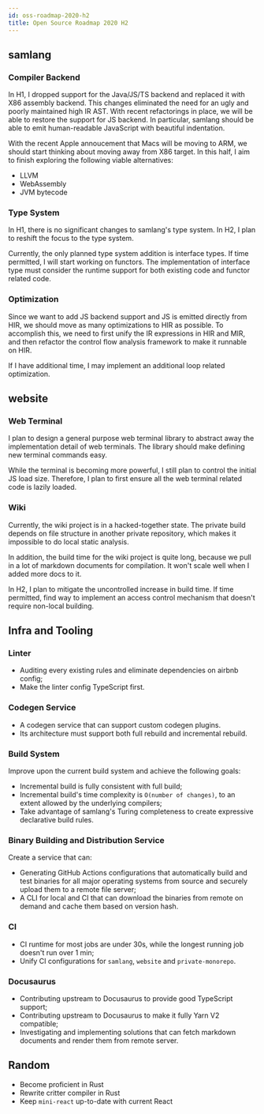 ```yaml
---
id: oss-roadmap-2020-h2
title: Open Source Roadmap 2020 H2
---
```


## samlang

### Compiler Backend

In H1, I dropped support for the Java/JS/TS backend and replaced it with X86 assembly backend.
This changes eliminated the need for an ugly and poorly maintained high IR AST. With recent
refactorings in place, we will be able to restore the support for JS backend. In particular, samlang
should be able to emit human-readable JavaScript with beautiful indentation.

With the recent Apple annoucement that Macs will be moving to ARM, we should start thinking about
moving away from X86 target. In this half, I aim to finish exploring the following viable
alternatives:

- LLVM
- WebAssembly
- JVM bytecode

### Type System

In H1, there is no significant changes to samlang's type system. In H2, I plan to reshift the focus
to the type system.

Currently, the only planned type system addition is interface types. If time permitted, I will start
working on functors. The implementation of interface type must consider the runtime support for both
existing code and functor related code.

### Optimization

Since we want to add JS backend support and JS is emitted directly from HIR, we should move as many
optimizations to HIR as possible. To accomplish this, we need to first unify the IR expressions in
HIR and MIR, and then refactor the control flow analysis framework to make it runnable on HIR.

If I have additional time, I may implement an additional loop related optimization.

## website

### Web Terminal

I plan to design a general purpose web terminal library to abstract away the implementation detail
of web terminals. The library should make defining new terminal commands easy.

While the terminal is becoming more powerful, I still plan to control the initial JS load size.
Therefore, I plan to first ensure all the web terminal related code is lazily loaded.

### Wiki

Currently, the wiki project is in a hacked-together state. The private build depends on file
structure in another private repository, which makes it impossible to do local static analysis.

In addition, the build time for the wiki project is quite long, because we pull in a lot of markdown
documents for compilation. It won't scale well when I added more docs to it.

In H2, I plan to mitigate the uncontrolled increase in build time. If time permitted, find way to
implement an access control mechanism that doesn't require non-local building.

## Infra and Tooling

### Linter

- Auditing every existing rules and eliminate dependencies on airbnb config;
- Make the linter config TypeScript first.

### Codegen Service

- A codegen service that can support custom codegen plugins.
- Its architecture must support both full rebuild and incremental rebuild.

### Build System

Improve upon the current build system and achieve the following goals:

- Incremental build is fully consistent with full build;
- Incremental build's time complexity is `O(number of changes)`, to an extent allowed by the
  underlying compilers;
- Take advantage of samlang's Turing completeness to create expressive declarative build rules.

### Binary Building and Distribution Service

Create a service that can:

- Generating GitHub Actions configurations that automatically build and test binaries for all
  major operating systems from source and securely upload them to a remote file server;
- A CLI for local and CI that can download the binaries from remote on demand and cache them based
  on version hash.

### CI

- CI runtime for most jobs are under 30s, while the longest running job doesn't run over 1 min;
- Unify CI configurations for `samlang`, `website` and `private-monorepo`.

### Docusaurus

- Contributing upstream to Docusaurus to provide good TypeScript support;
- Contributing upstream to Docusaurus to make it fully Yarn V2 compatible;
- Investigating and implementing solutions that can fetch markdown documents and render them from
  remote server.

## Random

- Become proficient in Rust
- Rewrite critter compiler in Rust
- Keep `mini-react` up-to-date with current React
